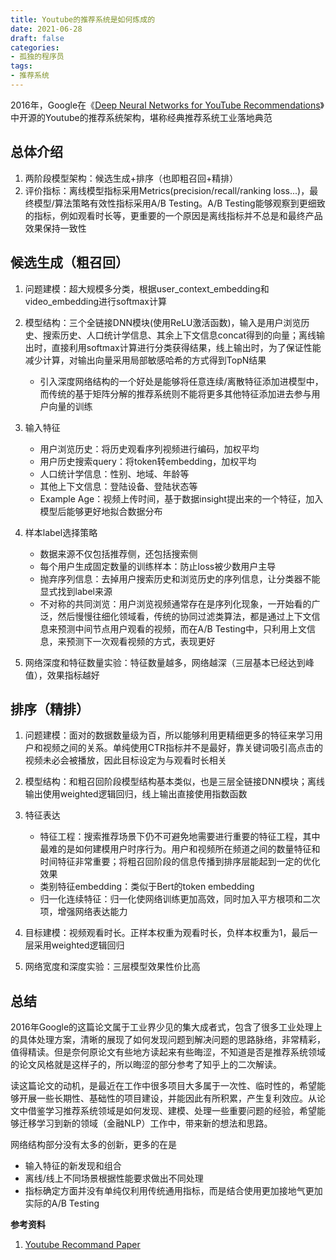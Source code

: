```yaml
---
title: Youtube的推荐系统是如何炼成的
date: 2021-06-28
draft: false
categories:
- 孤独的程序员
tags:
- 推荐系统
---
```


2016年，Google在《[Deep Neural Networks for YouTube Recommendations][1]》中开源的Youtube的推荐系统架构，堪称经典推荐系统工业落地典范

<!--more-->

## 总体介绍

1. 两阶段模型架构：候选生成+排序（也即粗召回+精排）
1. 评价指标：离线模型指标采用Metrics(precision/recall/ranking loss...)，最终模型/算法策略有效性指标采用A/B Testing。A/B Testing能够观察到更细致的指标，例如观看时长等，更重要的一个原因是离线指标并不总是和最终产品效果保持一致性

## 候选生成（粗召回）

1. 问题建模：超大规模多分类，根据user_context_embedding和video_embedding进行softmax计算
1. 模型结构：三个全链接DNN模块(使用ReLU激活函数)，输入是用户浏览历史、搜索历史、人口统计学信息、其余上下文信息concat得到的向量；离线输出时，直接利用softmax计算进行分类获得结果，线上输出时，为了保证性能减少计算，对输出向量采用局部敏感哈希的方式得到TopN结果
	- 引入深度网络结构的一个好处是能够将任意连续/离散特征添加进模型中，而传统的基于矩阵分解的推荐系统则不能将更多其他特征添加进去参与用户向量的训练
1. 输入特征
	- 用户浏览历史：将历史观看序列视频进行编码，加权平均
	- 用户历史搜索query：将token转embedding，加权平均
	- 人口统计学信息：性别、地域、年龄等
	- 其他上下文信息：登陆设备、登陆状态等
	- Example Age：视频上传时间，基于数据insight提出来的一个特征，加入模型后能够更好地拟合数据分布
1. 样本label选择策略
	- 数据来源不仅包括推荐侧，还包括搜索侧
	- 每个用户生成固定数量的训练样本：防止loss被少数用户主导
	- 抛弃序列信息：去掉用户搜索历史和浏览历史的序列信息，让分类器不能显式找到label来源
	- 不对称的共同浏览：用户浏览视频通常存在是序列化现象，一开始看的广泛，然后慢慢往细化领域看，传统的协同过滤类算法，都是通过上下文信息来预测中间节点用户观看的视频，而在A/B Testing中，只利用上文信息，来预测下一次观看视频的方式，表现更好

1. 网络深度和特征数量实验：特征数量越多，网络越深（三层基本已经达到峰值），效果指标越好

## 排序（精排）

1. 问题建模：面对的数据数量级为百，所以能够利用更精细更多的特征来学习用户和视频之间的关系。单纯使用CTR指标并不是最好，靠关键词吸引高点击的视频未必会被播放，因此目标设定为与观看时长相关
1. 模型结构：和粗召回阶段模型结构基本类似，也是三层全链接DNN模块；离线输出使用weighted逻辑回归，线上输出直接使用指数函数

1. 特征表达
	- 特征工程：搜索推荐场景下仍不可避免地需要进行重要的特征工程，其中最难的是如何建模用户时序行为。用户和视频所在频道之间的数量特征和时间特征非常重要；将粗召回阶段的信息传播到排序层能起到一定的优化效果
	- 类别特征embedding：类似于Bert的token embedding
	- 归一化连续特征：归一化使网络训练更加高效，同时加入平方根项和二次项，增强网络表达能力

1. 目标建模：视频观看时长。正样本权重为观看时长，负样本权重为1，最后一层采用weighted逻辑回归

1. 网络宽度和深度实验：三层模型效果性价比高

## 总结

2016年Google的这篇论文属于工业界少见的集大成者式，包含了很多工业处理上的具体处理方案，清晰的展现了如何发现问题到解决问题的思路脉络，非常精彩，值得精读。但是奈何原论文有些地方读起来有些晦涩，不知道是否是推荐系统领域的论文风格就是这样子的，所以晦涩的部分参考了知乎上的二次解读。

读这篇论文的动机，是最近在工作中很多项目大多属于一次性、临时性的，希望能够开展一些长期性、基础性的项目建设，并能因此有所积累，产生复利效应。从论文中借鉴学习推荐系统领域是如何发现、建模、处理一些重要问题的经验，希望能够迁移学习到新的领域（金融NLP）工作中，带来新的想法和思路。

网络结构部分没有太多的创新，更多的在是
- 输入特征的新发现和组合
- 离线/线上不同场景根据性能要求做出不同处理
- 指标确定方面并没有单纯仅利用传统通用指标，而是结合使用更加接地气更加实际的A/B Testing



**参考资料**

1. [Youtube Recommand Paper][1]



[1]: https://static.googleusercontent.com/media/research.google.com/zh-CN//pubs/archive/45530.pdf